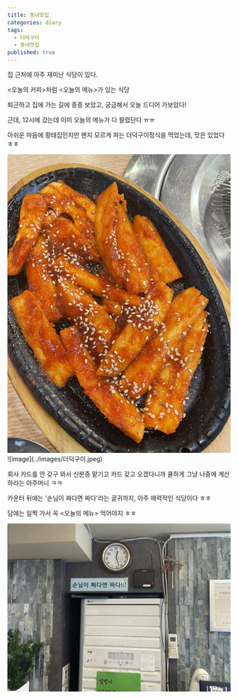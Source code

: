 ```yaml
---
title: 동네맛집
categories: diary
tags:
  - 더덕구이
  - 동네맛집
published: true
---
```

집 근처에 아주 재미난 식당이 있다.

\<오늘의 커피\>처럼 \<오늘의 메뉴\>가 있는 식당

퇴근하고 집에 가는 길에 종종 보았고, 궁금해서 오늘 드디어 가보았다!

근데, 12시에 갔는데 이미 오늘의 메뉴가 다 팔렸단다 ㅠㅠ

아쉬운 마음에 황태집인지만 왠지 모르게 파는 더덕구이정식을 먹었는데, 맛은 있었다 ㅎㅎ

<img src="/images/더덕구이.jpeg" />
![image](../images/더덕구이.jpeg)

회사 카드를 안 갖구 와서 신분증 맡기고 카드 갖고 오겠다니까 쿨하게 그냥 나중에 계산하라는 아주머니 ㅋㅋ

카운터 뒤에는 '손님이 짜다면 짜다'라는 글귀까지, 아주 매력적인 식당이다 ㅎㅎ

담에는 일찍 가서 꼭 <오늘의 메뉴> 먹어야지 ㅎㅎ

<img src="/images/짜다.jpeg" />